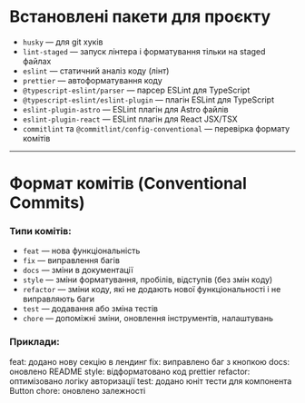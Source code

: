 # Встановлені пакети для проєкту

- `husky` — для git хуків  
- `lint-staged` — запуск лінтера і форматування тільки на staged файлах  
- `eslint` — статичний аналіз коду (лінт)  
- `prettier` — автоформатування коду  
- `@typescript-eslint/parser` — парсер ESLint для TypeScript  
- `@typescript-eslint/eslint-plugin` — плагін ESLint для TypeScript  
- `eslint-plugin-astro` — ESLint плагін для Astro файлів  
- `eslint-plugin-react` — ESLint плагін для React JSX/TSX  
- `commitlint` та `@commitlint/config-conventional` — перевірка формату комітів  

---

# Формат комітів (Conventional Commits)

### Типи комітів:

- `feat` — нова функціональність  
- `fix` — виправлення багів  
- `docs` — зміни в документації  
- `style` — зміни форматування, пробілів, відступів (без змін коду)  
- `refactor` — зміни коду, які не додають нової функціональності і не виправляють баги  
- `test` — додавання або зміна тестів  
- `chore` — допоміжні зміни, оновлення інструментів, налаштувань  

### Приклади:
feat: додано нову секцію в лендинг
fix: виправлено баг з кнопкою
docs: оновлено README
style: відформатовано код prettier
refactor: оптимізовано логіку авторизації
test: додано юніт тести для компонента Button
chore: оновлено залежності
